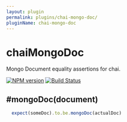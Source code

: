 ```yaml
---
layout: plugin
permalink: plugins/chai-mongo-doc/
pluginName: chai-mongo-doc
---
```


chaiMongoDoc
============

Mongo Document equality assertions for chai.



[![NPM version](https://img.shields.io/npm/v/chai-mongo-doc.svg?logo=npm&style=flat-square)](https://www.npmjs.org/package/chai-mongo-doc)
[![Build Status](https://img.shields.io/travis/stuplum/chai-mongo-doc/master.svg?logo=travis&style=flat-square)](https://travis-ci.org/stuplum/chai-mongo-doc)

#mongoDoc(document)
-------------------

```javascript
  expect(someDoc).to.be.mongoDoc(actualDoc)
```
